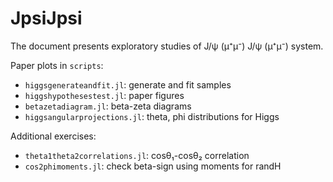 # JpsiJpsi

The document presents exploratory studies of J/ψ (μ⁺μ⁻) J/ψ (μ⁺μ⁻) system.

Paper plots in `scripts`:

- `higgsgenerateandfit.jl`: generate and fit samples
- `higgshypothesestest.jl`: paper figures
- `betazetadiagram.jl`: beta-zeta diagrams
- `higgsangularprojections.jl`: theta, phi distributions for Higgs

Additional exercises:

- `theta1theta2correlations.jl`: cosθ₁-cosθ₂ correlation
- `cos2phimoments.jl`: check beta-sign using moments for randH
